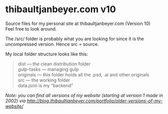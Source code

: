 # thibaultjanbeyer.com v10
Source files for my personal site at thibaultjanbeyer.com (Version 10)  
Feel free to look around.  

The /src/ folder is probably what you are looking for since it is the uncompressed version. Hence src = source.   

My local folder structure looks like this:
> dist –– the clean distribution folder  
> gulp-tasks –– managing gulp  
> originals –– this folder holds all the .psd, .ai and other originals  
> src –– the working folder  
data.json is my “backend”  

*Note: you can find all versions of my website (starting at version 1 made in 2002) via http://blog.thibaultjanbeyer.com/portfolio/older-versions-of-my-website/*
